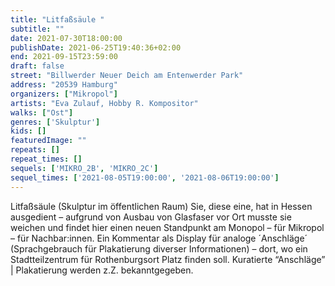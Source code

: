 ```yaml
---
title: "Litfaßsäule "
subtitle: ""
date: 2021-07-30T18:00:00
publishDate: 2021-06-25T19:40:36+02:00
end: 2021-09-15T23:59:00
draft: false
street: "Billwerder Neuer Deich am Entenwerder Park"
address: "20539 Hamburg"
organizers: ["Mikropol"]
artists: "Eva Zulauf, Hobby R. Kompositor"
walks: ["Ost"]
genres: ['Skulptur']
kids: []
featuredImage: ""
repeats: []
repeat_times: []
sequels: ['MIKRO_2B', 'MIKRO_2C']
sequel_times: ['2021-08-05T19:00:00', '2021-08-06T19:00:00']
---
```


Litfaßsäule (Skulptur im öffentlichen Raum) Sie, diese eine, hat in Hessen ausgedient – aufgrund von Ausbau von Glasfaser vor Ort musste sie weichen und findet hier einen neuen Standpunkt am Monopol – für Mikropol – für Nachbar:innen. Ein Kommentar als Display für analoge ´Anschläge´ (Sprachgebrauch für Plakatierung diverser Informationen) – dort, wo ein Stadtteilzentrum für Rothenburgsort Platz finden soll. Kuratierte “Anschläge” | Plakatierung werden z.Z. bekanntgegeben.